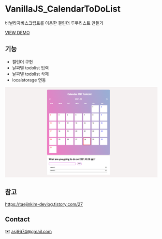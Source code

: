 # VanillaJS_CalendarToDoList
바닐라자바스크립트를 이용한 캘린더 투두리스트 만들기

[VIEW DEMO](https://ahn-sujin.github.io/VanillaJS_CalendarToDoList/html/calendar02.html)

## 기능 
* 캘린더 구현 
* 날짜별 todolist 입력 
* 날짜별 todolist 삭제 
* localstorage 연동

![image](img/caleandar.PNG) 


## 참고
https://taejinkim-devlog.tistory.com/27

## Contact 
:envelope: asj9674@gmail.com
